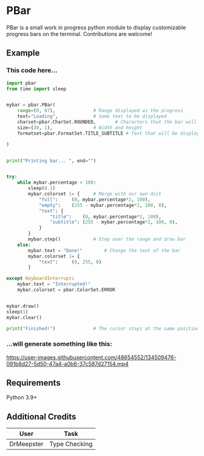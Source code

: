 # PBar
PBar is a small work in progress python module to display customizable progress bars on the terminal. Contributions are welcome!

## Example
### This code here...

```py
import pbar
from time import sleep


mybar = pbar.PBar(
	range=(0, 67),				# Range displayed as the progress
	text="Loading",				# Some text to be displayed
	charset=pbar.CharSet.ROUNDED,		# Characters that the bar will use
	size=(30, 1),				# Width and height
	formatset=pbar.FormatSet.TITLE_SUBTITLE	# Text that will be displayed on the different places

)


print("Printing bar... ", end="")


try:
	while mybar.percentage < 100:
		sleep(0.1)
		mybar.colorset |= {		# Merge with our own dict
			"full":		(0, mybar.percentage*2, 100),
			"empty":	(255 - mybar.percentage*2, 100, 0),
			"text":	{
				"title":	(0, mybar.percentage*2, 100),
				"subtitle":	(255 - mybar.percentage*2, 100, 0),
			}
		}
		mybar.step()			# Step over the range and draw bar
	else:
		mybar.text = "Done!"		# Change the text of the bar
		mybar.colorset |= {
			"text":		(0, 255, 0)
		}

except KeyboardInterrupt:
	mybar.text = "Interrupted!"
	mybar.colorset = pbar.ColorSet.ERROR


mybar.draw()
sleep(1)
mybar.clear()

print("Finished!")				# The cursor stays at the same position
```

### ...will generate something like this:

https://user-images.githubusercontent.com/48654552/134509476-091b8d27-5d50-47a4-a0b6-37c587d27154.mp4


## Requirements
Python 3.9+


## Additional Credits
| User       | Task          |
|------------|---------------|
| DrMeepster | Type Checking |
